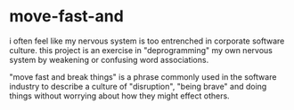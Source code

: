 # move-fast-and

i often feel like my nervous system is too entrenched in corporate software culture. this project is an exercise in "deprogramming" my own nervous system by weakening or confusing word associations.

"move fast and break things" is a phrase commonly used in the software industry to describe a culture of "disruption", "being brave" and doing things without worrying about how they might effect others.

